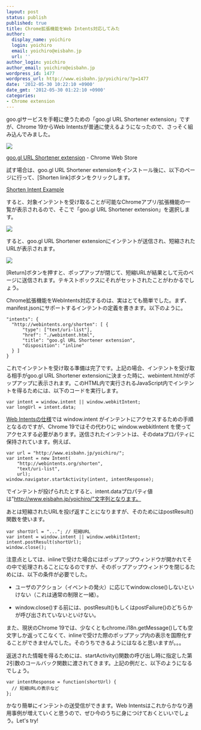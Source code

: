 ```yaml
---
layout: post
status: publish
published: true
title: Chrome拡張機能をWeb Intents対応してみた
author:
  display_name: yoichiro
  login: yoichiro
  email: yoichiro@eisbahn.jp
  url: ''
author_login: yoichiro
author_email: yoichiro@eisbahn.jp
wordpress_id: 1477
wordpress_url: http://www.eisbahn.jp/yoichiro/?p=1477
date: '2012-05-30 10:22:10 +0900'
date_gmt: '2012-05-30 01:22:10 +0900'
categories:
- Chrome extension
---
```


goo.glサービスを手軽に使うための「goo.gl URL Shortener extension」ですが、Chrome 19からWeb Intentsが普通に使えるようになったので、さっそく組み込んでみました。

![](http://www.eisbahn.jp/yoichiro/images/2012/05/logo.png)

[goo.gl URL Shortener extension](https://chrome.google.com/webstore/detail/pjnggipjiafeklgjdclhhkeefdebipmm?hl=ja) - Chrome Web Store

試す場合は、goo.gl URL Shortener extensionをインストール後に、以下のページに行って、[Shorten link]ボタンをクリックします。

[Shorten Intent Example](http://examples.webintents.org/intents/shorten/shorten.html)

すると、対象インテントを受け取ることが可能なChromeアプリ/拡張機能の一覧が表示されるので、そこで「goo.gl URL Shortener extension」を選択します。

![](http://www.eisbahn.jp/yoichiro/images/2012/05/c1.png)

すると、goo.gl URL Shortener extensionにインテントが送信され、短縮されたURLが表示されます。

![](http://www.eisbahn.jp/yoichiro/images/2012/05/c2.png)

[Return]ボタンを押すと、ポップアップが閉じて、短縮URLが結果として元のページに送信されます。テキストボックスにそれがセットされたことがわかるでしょう。

Chrome拡張機能をWebIntents対応するのは、実はとても簡単でした。まず、manifest.jsonにサポートするインテントの定義を書きます。以下のように。

```
"intents": {
  "http://webintents.org/shorten": [ {
      "type": ["text/uri-list"],
      "href": "./webintent.html",
      "title": "goo.gl URL Shortener extension",
      "disposition": "inline"
  } ]
}
```

これでインテントを受け取る準備は完了です。上記の場合、インテントを受け取る相手がgoo.gl URL Shortener extensionに決まった時に、webintent.htmlがポップアップに表示されます。このHTML内で実行されるJavaScript内でインテントを得るためには、以下のコードを実行します。

```
var intent = window.intent || window.webkitIntent;
var longUrl = intent.data;
```

[Web Intentsの仕様](http://dvcs.w3.org/hg/web-intents/raw-file/tip/spec/Overview.html)では window.intent がインテントにアクセスするための手順となるのですが、Chrome 19ではその代わりに window.webkitIntent を使ってアクセスする必要があります。送信されたインテントは、そのdataプロパティに保持されています。例えば、

```
var url = "http://www.eisbahn.jp/yoichiro/";
var intent = new Intent(
    "http://webintents.org/shorten",
    "text/uri-list",
    url);
window.navigator.startActivity(intent, intentResponse);
```

でインテントが投げられたとすると、intent.dataプロパティ値は"http://www.eisbahn.jp/yoichiro/"文字列となります。

あとは短縮されたURLを投げ返すことになりますが、そのためにはpostResult()関数を使います。

```
var shortUrl = "..."; // 短縮URL
var intent = window.intent || window.webkitIntent;
intent.postResult(shortUrl);
window.close();
```

注意点としては、inlineで受けた場合にはポップアップウィンドウが開かれてその中で処理されることになるのですが、そのポップアップウィンドウを閉じるためには、以下の条件が必要でした。

* ユーザのアクション（イベントの発火）に応じてwindow.close()しないといけない（これは通常の制限と一緒）。

* window.close()する前には、postResult()もしくはpostFailure()のどちらかが呼び出されていないといけない。

また、現状のChrome 19では、少なくともchrome.i18n.getMessage()しても空文字しか返ってこなくて、inlineで受けた際のポップアップ内の表示を国際化することができませんでした。そのうちできるようにはなると思いますが。。。

返送された情報を得るためには、startActivity()関数の呼び出し時に指定した第2引数のコールバック関数に渡されてきます。上記の例だと、以下のようになるでしょう。

```
var intentResponse = function(shortUrl) {
  // 短縮URLの表示など
};
```

かなり簡単にインテントの送受信ができます。Web Intentsはこれからかなり適用事例が増えていくと思うので、ぜひ今のうちに身につけておくといいでしょう。Let's try!
